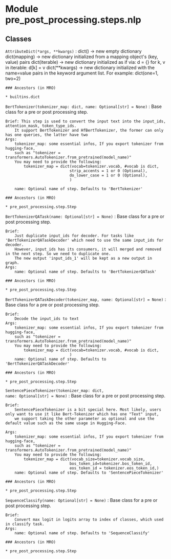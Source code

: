 Module pre_post_processing.steps.nlp
====================================

Classes
-------

`AttributeDict(*args, **kwargs)`
:   dict() -> new empty dictionary
    dict(mapping) -> new dictionary initialized from a mapping object's
        (key, value) pairs
    dict(iterable) -> new dictionary initialized as if via:
        d = {}
        for k, v in iterable:
            d[k] = v
    dict(**kwargs) -> new dictionary initialized with the name=value pairs
        in the keyword argument list.  For example:  dict(one=1, two=2)

    ### Ancestors (in MRO)

    * builtins.dict

`BertTokenizer(tokenizer_map: dict, name: Optional[str] = None)`
:   Base class for a pre or post processing step.
    
    Brief: This step is used to convert the input text into the input_ids, attention_mask, token_type_ids.
        It support BertTokenizer and HfBertTokenizer, the former can only has one queries, the latter have two
    Args:
        tokenizer_map: some essential infos, If you export tokenizer from hugging-face,
        such as "tokenizer = transformers.AutoTokenizer.from_pretrained(model_name)"
        You may need to provide the following:
            tokenizer_map = dict(vocab=tokenizer.vocab, #vocab is dict,
                                strip_accents = 1 or 0 (Optional),
                                do_lower_case = 1 or 0 (Optional),
                                )
    
        name: Optional name of step. Defaults to 'BertTokenizer'

    ### Ancestors (in MRO)

    * pre_post_processing.step.Step

`BertTokenizerQATask(name: Optional[str] = None)`
:   Base class for a pre or post processing step.
    
    Brief:
        Just duplicate input_ids for decoder. For tasks like 'BertTokenizerQATaskDecoder' which need to use the same input_ids for decoder.
        However, input_ids has its consumers, it will merged and removed in the next step. So we need to duplicate one.
        The new output 'input_ids_1' will be kept as a new output in graph.
    Args:
        name: Optional name of step. Defaults to 'BertTokenizerQATask'

    ### Ancestors (in MRO)

    * pre_post_processing.step.Step

`BertTokenizerQATaskDecoder(tokenizer_map, name: Optional[str] = None)`
:   Base class for a pre or post processing step.
    
    Brief:
        Decode the input_ids to text
    Args:
        tokenizer_map: some essential infos, If you export tokenizer from hugging-face,
        such as "tokenizer = transformers.AutoTokenizer.from_pretrained(model_name)"
        You may need to provide the following:
            tokenizer_map = dict(vocab=tokenizer.vocab, #vocab is dict,
                                )
        name: Optional name of step. Defaults to 'BertTokenizerQATaskDecoder'

    ### Ancestors (in MRO)

    * pre_post_processing.step.Step

`SentencePieceTokenizer(tokenizer_map: dict, name: Optional[str] = None)`
:   Base class for a pre or post processing step.
    
    Brief:
        SentencePieceTokenizer is a bit special here. Most likely, users only want to use it like Bert-Tokenizer which has one "Text" input,
        we support taking the other parameter as optional and use the default value such as the same usage in Hugging-Face.
    
    Args:
        tokenizer_map: some essential infos, If you export tokenizer from hugging-face,
        such as "tokenizer = transformers.AutoTokenizer.from_pretrained(model_name)"
        You may need to provide the following:
            tokenizer_map = dict(vocab_size=tokenizer.vocab_size,
                                bos_token_id=tokenizer.bos_token_id,
                                eos_token_id = tokenizer.eos_token_id,)
        name: Optional name of step. Defaults to 'SentencePieceTokenizer'

    ### Ancestors (in MRO)

    * pre_post_processing.step.Step

`SequenceClassify(name: Optional[str] = None)`
:   Base class for a pre or post processing step.
    
    Brief:
        Convert max logit in logits array to index of classes, which used in classify task.
    Args:
        name: Optional name of step. Defaults to 'SequenceClassify'

    ### Ancestors (in MRO)

    * pre_post_processing.step.Step